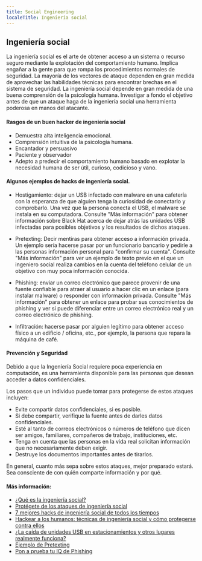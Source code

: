 ```yaml
---
title: Social Engineering
localeTitle: Ingeniería social
---
```

## Ingeniería social

La ingeniería social es el arte de obtener acceso a un sistema o recurso seguro mediante la explotación del comportamiento humano. Implica engañar a la gente para que rompa los procedimientos normales de seguridad. La mayoría de los vectores de ataque dependen en gran medida de aprovechar las habilidades técnicas para encontrar brechas en el sistema de seguridad. La ingeniería social depende en gran medida de una buena comprensión de la psicología humana. Investigar a fondo el objetivo antes de que un ataque haga de la ingeniería social una herramienta poderosa en manos del atacante.

#### Rasgos de un buen hacker de ingeniería social

*   Demuestra alta inteligencia emocional.
*   Comprensión intuitiva de la psicología humana.
*   Encantador y persuasivo
*   Paciente y observador
*   Adepto a predecir el comportamiento humano basado en explotar la necesidad humana de ser útil, curioso, codicioso y vano.

#### Algunos ejemplos de hacks de ingeniería social.

*   Hostigamiento: dejar un USB infectado con malware en una cafetería con la esperanza de que alguien tenga la curiosidad de conectarlo y comprobarlo. Una vez que la persona conecta el USB, el malware se instala en su computadora. Consulte "Más información" para obtener información sobre Black Hat acerca de dejar atrás las unidades USB infectadas para posibles objetivos y los resultados de dichos ataques.
    
*   Pretexting: Decir mentiras para obtener acceso a información privada. Un ejemplo sería hacerse pasar por un funcionario bancario y pedirle a las personas información personal para "confirmar su cuenta". Consulte "Más información" para ver un ejemplo de texto previo en el que un ingeniero social realiza cambios en la cuenta del teléfono celular de un objetivo con muy poca información conocida.
    
*   Phishing: enviar un correo electrónico que parece provenir de una fuente confiable para atraer al usuario a hacer clic en un enlace (para instalar malware) o responder con información privada. Consulte "Más información" para obtener un enlace para probar sus conocimientos de phishing y ver si puede diferenciar entre un correo electrónico real y un correo electrónico de phishing.
    
*   Infiltración: hacerse pasar por alguien legítimo para obtener acceso físico a un edificio / oficina, etc., por ejemplo, la persona que repara la máquina de café.
    

#### Prevención y Seguridad

Debido a que la Ingeniería Social requiere poca experiencia en computación, es una herramienta disponible para las personas que desean acceder a datos confidenciales.

Los pasos que un individuo puede tomar para protegerse de estos ataques incluyen:

*   Evite compartir datos confidenciales, si es posible.
*   Si debe compartir, verifique la fuente antes de darles datos confidenciales.
*   Esté al tanto de correos electrónicos o números de teléfono que dicen ser amigos, familiares, compañeros de trabajo, instituciones, etc.
*   Tenga en cuenta que las personas en la vida real solicitan información que no necesariamente deben exigir.
*   Destruye los documentos importantes antes de tirarlos.

En general, cuanto más sepa sobre estos ataques, mejor preparado estará. Sea consciente de con quién comparte información y por qué.

#### Más información:

*   [¿Qué es la ingeniería social?](https://www.webroot.com/us/en/home/resources/tips/online-shopping-banking/secure-what-is-social-engineering)
*   [Protégete de los ataques de ingeniería social](http://www.makeuseof.com/tag/protect-8-social-engineering-attacks/)
*   [7 mejores hacks de ingeniería social de todos los tiempos](https://www.darkreading.com/the-7-best-social-engineering-attacks-ever/d/d-id/1319411?)
*   [Hackear a los humanos: técnicas de ingeniería social y cómo protegerse contra ellos](https://www.youtube.com/watch?v=YVqurfWzB-Q)
*   [¿La caída de unidades USB en estacionamientos y otros lugares realmente funciona?](https://www.youtube.com/watch?v=XJCQBqTmGUU)
*   [Ejemplo de Pretexting](https://www.youtube.com/watch?v=lc7scxvKQOo)
*   [Pon a prueba tu IQ de Phishing](https://www.sonicwall.com/en-us/phishing-iq-test)